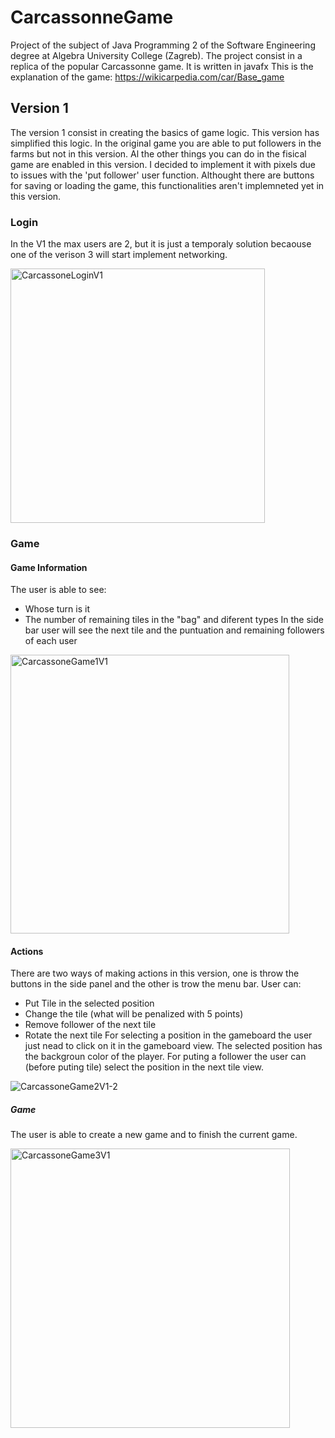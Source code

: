 # CarcassonneGame
Project of the subject of Java Programming 2 of the Software Engineering degree at Algebra University College (Zagreb). The project consist in a  replica of the popular Carcassonne game. It is written in javafx
This is the explanation of the game: https://wikicarpedia.com/car/Base_game
## Version 1
The version 1 consist in creating the basics of game logic. This version has simplified this logic. In the original game you are able to put followers in the farms but not in this version. Al the other things you can do in the fisical game are enabled in this version.
I decided to implement it with pixels due to issues with the 'put follower' user function.
Althought there are buttons for saving or loading the game, this functionalities aren't implemneted yet in this version.
### Login
In the V1 the max users are 2, but it is just a temporaly solution becaouse one of the verison 3 will start implement networking.

<img width="407" alt="CarcassoneLoginV1" src="https://github.com/MrCharlesSG/CarcassonneGame/assets/94635721/cc5c9321-7326-4ed9-8cb4-0a4bf72b7d19">

### Game
#### Game Information
The user is able to see:
 - Whose turn is it
 - The number of remaining tiles in the "bag" and diferent types
In the side bar user will see the next tile and the puntuation and remaining followers of each user

<img width="446" alt="CarcassoneGame1V1" src="https://github.com/MrCharlesSG/CarcassonneGame/assets/94635721/3c9a2a4a-0565-4f3c-9b14-f7b9907bcfcb">

#### Actions
There are two ways of making actions in this version, one is throw the buttons in the side panel and the other is trow the menu bar. User can:
  - Put Tile in the selected position
  - Change the tile (what will be penalized with 5 points)
  - Remove follower of the next tile
  - Rotate the next tile
For selecting a position in the gameboard the user just nead to click on it in the gameboard view. The selected position has the backgroun color of the player.
For puting a follower the user can (before puting tile) select the position in the next tile view.

![CarcassoneGame2V1-2](https://github.com/MrCharlesSG/CarcassonneGame/assets/94635721/24faba13-548a-4013-a4c5-69a527503a16)

##### Game
The user is able to create a new game and to finish the current game.

<img width="447" alt="CarcassoneGame3V1" src="https://github.com/MrCharlesSG/CarcassonneGame/assets/94635721/82919644-69b8-43cf-a283-c21c3fddd88a">
